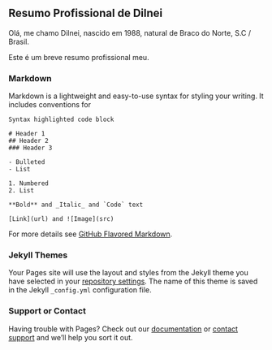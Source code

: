 ## Resumo Profissional de Dilnei

Olá, me chamo Dilnei, nascido em 1988, natural de Braco do Norte, S.C / Brasil.

Este é um breve resumo profissional meu.

### Markdown

Markdown is a lightweight and easy-to-use syntax for styling your writing. It includes conventions for

```Áreas que trabalhei
Syntax highlighted code block

# Header 1
## Header 2
### Header 3

- Bulleted
- List

1. Numbered
2. List

**Bold** and _Italic_ and `Code` text

[Link](url) and ![Image](src)
```

For more details see [GitHub Flavored Markdown](https://guides.github.com/features/mastering-markdown/).

### Jekyll Themes

Your Pages site will use the layout and styles from the Jekyll theme you have selected in your [repository settings](https://github.com/dilneiss/dilnei/settings/pages). The name of this theme is saved in the Jekyll `_config.yml` configuration file.

### Support or Contact

Having trouble with Pages? Check out our [documentation](https://docs.github.com/categories/github-pages-basics/) or [contact support](https://support.github.com/contact) and we’ll help you sort it out.
